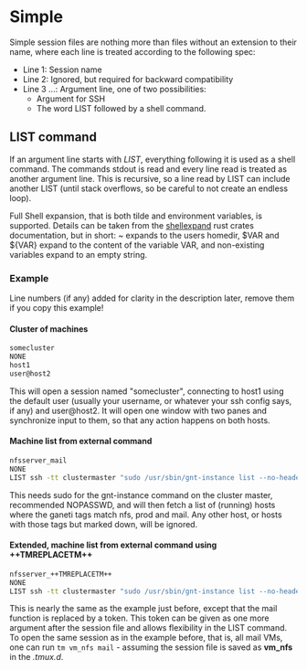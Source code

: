 # Simple
Simple session files are nothing more than files without an extension
to their name, where each line is treated according to the following spec:

* Line 1: Session name
* Line 2: Ignored, but required for backward compatibility
* Line 3 ...: Argument line, one of two possibilities:
   * Argument for SSH
   * The word LIST followed by a shell command.

## LIST command
If an argument line starts with *LIST*, everything following it is
used as a shell command. The commands stdout is read and every line
read is treated as another argument line. This is recursive, so a line
read by LIST can include another LIST (until stack overflows, so be
careful to not create an endless loop).

Full Shell expansion, that is both tilde and environment variables, is
supported. Details can be taken from the
[shellexpand](https://docs.rs/shellexpand/latest/shellexpand/fn.full.html)
rust crates documentation, but in short: ~ expands to the users
homedir, $VAR and ${VAR} expand to the content of the variable VAR,
and non-existing variables expand to an empty string.

### Example
Line numbers (if any) added for clarity in the description later,
remove them if you copy this example!

#### Cluster of machines
```bash
somecluster
NONE
host1
user@host2
```
This will open a session named "somecluster", connecting to host1
using the default user (usually your username, or whatever your ssh
config says, if any) and user@host2. It will open one window with two
panes and synchronize input to them, so that any action happens on
both hosts.

#### Machine list from external command
```bash
nfsserver_mail
NONE
LIST ssh -tt clustermaster "sudo /usr/sbin/gnt-instance list --no-headers -o name --filter '(\"nfs\" in tags and \"prod\" in tags and \"mail\" in tags) and admin_state == \"up\"'"
```
This needs sudo for the gnt-instance command on the cluster master, recommended NOPASSWD, and will then fetch a list of (running) hosts where the ganeti tags match nfs, prod and mail. Any other host, or hosts with those tags but marked down, will be ignored.

#### Extended, machine list from external command using ++TMREPLACETM++
```bash
nfsserver_++TMREPLACETM++
NONE
LIST ssh -tt clustermaster "sudo /usr/sbin/gnt-instance list --no-headers -o name --filter '(\"nfs\" in tags and \"prod\" in tags and \"++TMREPLACETM++\" in tags) and admin_state == \"up\"'"
```
This is nearly the same as the example just before, except that the mail function is replaced by a token. This token can be given as one more argument after the session file and allows flexibility in the LIST command.
To open the same session as in the example before, that is, all mail VMs, one can run `tm vm_nfs mail` - assuming the session file is saved as **vm_nfs** in the *.tmux.d*.

